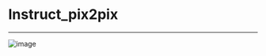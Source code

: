 # Instruct_pix2pix
---
![image](https://github.com/user-attachments/assets/0a22b9f3-b233-46ae-b266-a14adabb2097)
